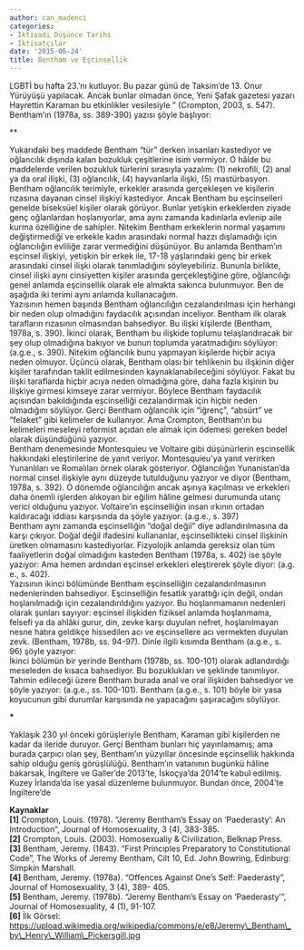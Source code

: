 ```yaml
---
author: can_madenci
categories:
- İktisadi Düşünce Tarihi
- İktisatçılar
date: '2015-06-24'
title: Bentham ve Eşcinsellik
---
```


LGBTİ bu hafta 23.’nı kutluyor. Bu pazar günü de Taksim’de 13. Onur Yürüyüşü yapılacak. Ancak bunlar olmadan önce, Yeni Şafak gazetesi yazarı Hayrettin Karaman bu etkinlikler vesilesiyle ” (Crompton, 2003, s. 547).  
Bentham’ın (1978a, ss. 389-390) yazısı şöyle başlıyor:  
  
**  
  
  
  
  
  
  
Yukarıdaki beş maddede Bentham “tür” derken insanları kastediyor ve oğlancılık dışında kalan bozukluk çeşitlerine isim vermiyor. O hâlde bu maddelerde verilen bozukluk türlerini sırasıyla yazalım: (1) nekrofili, (2) anal ya da oral ilişki, (3) oğlancılık, (4) hayvanlarla ilişki, (5) mastürbasyon.  
Bentham oğlancılık terimiyle, erkekler arasında gerçekleşen ve kişilerin rızasına dayanan cinsel ilişkiyi kastediyor. Ancak Bentham bu eşcinselleri genelde biseksüel kişiler olarak görüyor. Bunlar yetişkin erkeklerden ziyade genç oğlanlardan hoşlanıyorlar, ama aynı zamanda kadınlarla evlenip aile kurma özelliğine de sahipler. Nitekim Bentham erkeklerin normal yaşamını değiştirmediği ve erkekle kadın arasındaki normal hazzı dışlamadığı için oğlancılığın evliliğe zarar vermediğini düşünüyor. Bu anlamda Bentham’ın eşcinsel ilişkiyi, yetişkin bir erkek ile, 17-18 yaşlarındaki genç bir erkek arasındaki cinsel ilişki olarak tanımladığını söyleyebiliriz. Bununla birlikte, cinsel ilişki aynı cinsiyetten kişiler arasında gerçekleştiğine göre, oğlancılığı genel anlamda eşcinsellik olarak ele almakta sakınca bulunmuyor. Ben de aşağıda iki terimi aynı anlamda kullanacağım.  
Yazısının hemen başında Bentham oğlancılığın cezalandırılması için herhangi bir neden olup olmadığını faydacılık açısından inceliyor. Bentham ilk olarak tarafların rızasının olmasından bahsediyor. Bu ilişki kişilerde (Bentham, 1978a, s. 390). İkinci olarak, Bentham bu ilişkide toplumu telaşlandıracak bir şey olup olmadığına bakıyor ve bunun toplumda  yaratmadığını söylüyor:  (a.g.e., s. 390). Nitekim oğlancılık bunu yapmayan kişilerde hiçbir acıya neden olmuyor. Üçüncü olarak, Bentham olası bir tehlikenin bu ilişkinin diğer kişiler tarafından taklit edilmesinden kaynaklanabileceğini söylüyor. Fakat bu ilişki taraflarda hiçbir acıya neden olmadığına göre, daha fazla kişinin bu ilişkiye girmesi kimseye zarar vermiyor. Böylece Bentham faydacılık açısından bakıldığında eşcinselliği cezalandırmak için hiçbir neden olmadığını söylüyor. Gerçi Bentham oğlancılık için “iğrenç”, “absürt” ve “felaket” gibi kelimeler de kullanıyor. Ama Crompton, Bentham’ın bu kelimeleri meseleyi reformist açıdan ele almak için ödemesi gereken bedel olarak düşündüğünü yazıyor.  
Bentham denemesinde Montesquieu ve Voltaire gibi düşünürlerin eşcinsellik hakkındaki eleştirilerine de yanıt veriyor. Montesquieu’ya yanıt verirken Yunanlıları ve Romalıları örnek olarak gösteriyor. Oğlancılığın Yunanistan’da normal cinsel ilişkiyle aynı düzeyde tutulduğunu yazıyor ve  diyor (Bentham, 1978a, s. 392). O dönemde oğlancılığın ancak aşırıya kaçılması ve erkekleri daha önemli işlerden alıkoyan bir eğilim hâline gelmesi durumunda utanç verici olduğunu yazıyor. Voltaire’in eşcinselliğin insan ırkının ortadan kaldıracağı iddiası karşısında da şöyle yazıyor: (a.g.e., s. 397)  
Bentham aynı zamanda eşcinselliğin “doğal değil” diye adlandırılmasına da karşı çıkıyor. Doğal değil ifadesini kullananlar, eşcinsellikteki cinsel ilişkinin üretken olmamasını kastediyorlar. Fizyolojik anlamda gereksiz olan tüm faaliyetlerin doğal olmadığını kasteden Bentham (1978a, s. 402) ise şöyle yazıyor:  Ama hemen ardından eşcinsel erkekleri eleştirerek şöyle diyor: (a.g. e., s. 402).  
Yazısının ikinci bölümünde Bentham eşcinselliğin cezalandırılmasının nedenlerinden bahsediyor. Eşcinselliğin fesatlık yarattığı için değil, ondan hoşlanılmadığı için cezalandırıldığını yazıyor. Bu hoşlanmamanın nedenleri olarak şunları sayıyor: eşcinsel ilişkiden fiziksel anlamda hoşlanmama, felsefi ya da ahlâki gurur, din, zevke karşı duyulan nefret, hoşlanılmayan nesne hatıra geldikçe hissedilen acı ve eşcinsellere acı vermekten duyulan zevk. (Bentham, 1978b, ss. 94-97). Dinle ilgili kısımda Bentham (a.g.e., s. 96) şöyle yazıyor:   
İkinci bölümün bir yerinde Bentham (1978b, ss. 100-101) olarak adlandırdığı meseleden de kısaca bahsediyor. Bu bozuklukları  ve  şeklinde tanımlıyor. Tahmin edileceği üzere Bentham burada anal ve oral ilişkiden bahsediyor ve şöyle yazıyor:  (a.g.e., ss. 100-101). Bentham (a.g.e., s. 101) böyle bir yasa koyucunun  gibi durumlar karşısında ne yapacağını şaşıracağını söylüyor.

**\***

Yaklaşık 230 yıl önceki görüşleriyle Bentham, Karaman gibi kişilerden ne kadar da ileride duruyor. Gerçi Bentham bunları hiç yayınlamamış; ama burada çarpıcı olan şey, Bentham’ın yüzyıllar öncesinde eşcinsellik hakkında sahip olduğu geniş görüşlülüğü. Bentham’ın vatanının bugünkü hâline bakarsak,  İngiltere ve Galler’de 2013’te, İskoçya’da 2014’te kabul edilmiş. Kuzey İrlanda’da ise yasal düzenleme bulunmuyor. Bundan önce, 2004’te İngiltere’de 

**Kaynaklar**  
**\[1\]** Crompton, Louis. (1978). “Jeremy Bentham’s Essay on ‘Paederasty’: An Introduction”, Journal of Homosexuality, 3 (4), 383-385.  
**\[2\]** Crompton, Louis. (2003). Homosexualiy &amp; Civilization, Belknap Press.  
**\[3\]** Bentham, Jeremy. (1843). “First Principles Preparatory to Constitutional Code”, The Works of Jeremy Bentham, Cilt 10, Ed. John Bowring, Edinburg: Simpkin Marshall.  
**\[4\]** Bentham, Jeremy. (1978a). “Offences Against One’s Self: Paederasty”, Journal of Homosexuality, 3 (4), 389- 405.  
**\[5\]** Bentham, Jeremy. (1978b). “Jeremy Bentham’s Essay on ‘Paederasty’”, Journal of Homosexuality, 4 (1), 91-107.  
**\[6\]** İlk Görsel: https://upload.wikimedia.org/wikipedia/commons/e/e8/Jeremy\_Bentham\_by\_Henry\_William\_Pickersgill.jpg